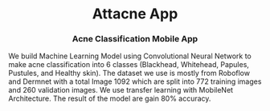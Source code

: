 <p align="center">
  <h1 align="center">Attacne App</h1>
  <h3 align="center">Acne Classification Mobile App </h3>

We build Machine Learning Model using Convolutional Neural Network to make acne classification into 6 classes (Blackhead, Whitehead, Papules, Pustules, and Healthy skin). The dataset we use is mostly from Roboflow and Dermnet with a total Image 1092 which are split into 772 training images and 260 validation images. We use transfer learning with MobileNet Architecture. The result of the model are gain 80% accuracy. 
